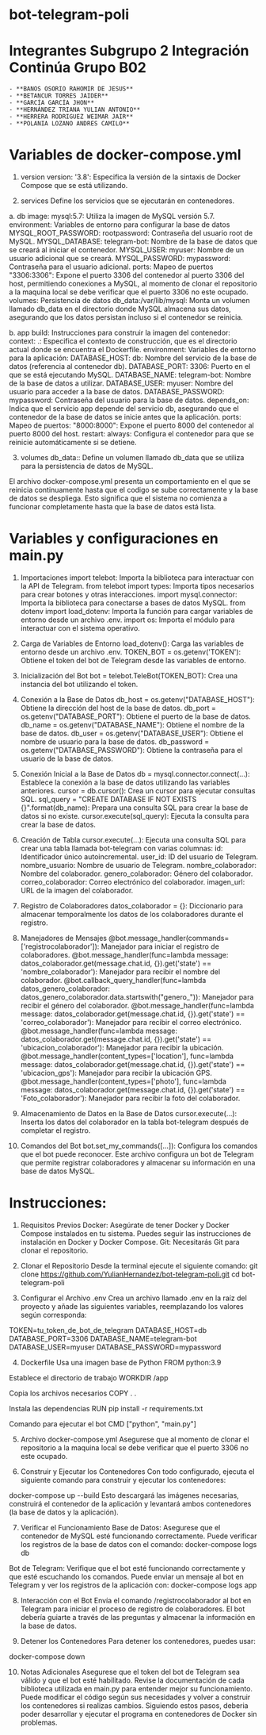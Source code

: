 # bot-telegram-poli

# Integrantes Subgrupo 2 Integración Continúa Grupo B02 
    - **BANOS OSORIO RAHOMIR DE JESUS**
    - **BETANCUR TORRES JAIDER**
    - **GARCÍA GARCÍA JHON**
    - **HERNÁNDEZ TRIANA YULIAN ANTONIO**
    - **HERRERA RODRIGUEZ WEIMAR JAIR**
    - **POLANIA LOZANO ANDRES CAMILO**

# Variables de docker-compose.yml

1. version
version: '3.8': Especifica la versión de la sintaxis de Docker Compose que se está utilizando.

2. services
Define los servicios que se ejecutarán en contenedores.

a. db
image: mysql:5.7: Utiliza la imagen de MySQL versión 5.7.
environment: Variables de entorno para configurar la base de datos
MYSQL_ROOT_PASSWORD: rootpassword: Contraseña del usuario root de MySQL.
MYSQL_DATABASE: telegram-bot: Nombre de la base de datos que se creará al iniciar el contenedor.
MYSQL_USER: myuser: Nombre de un usuario adicional que se creará.
MYSQL_PASSWORD: mypassword: Contraseña para el usuario adicional.
ports: Mapeo de puertos
"3306:3306": Expone el puerto 3306 del contenedor al puerto 3306 del host, permitiendo conexiones a MySQL, al momento de clonar el repositorio a la maquina local se debe verificar que el puerto 3306 no este ocupado. 
volumes: Persistencia de datos
db_data:/var/lib/mysql: Monta un volumen llamado db_data en el directorio donde MySQL almacena sus datos, asegurando que los datos persistan incluso si el contenedor se reinicia.

b. app
build: Instrucciones para construir la imagen del contenedor:
context: .: Especifica el contexto de construcción, que es el directorio actual donde se encuentra el Dockerfile.
environment: Variables de entorno para la aplicación:
DATABASE_HOST: db: Nombre del servicio de la base de datos (referencia al contenedor db).
DATABASE_PORT: 3306: Puerto en el que se está ejecutando MySQL.
DATABASE_NAME: telegram-bot: Nombre de la base de datos a utilizar.
DATABASE_USER: myuser: Nombre del usuario para acceder a la base de datos.
DATABASE_PASSWORD: mypassword: Contraseña del usuario para la base de datos.
depends_on: Indica que el servicio app depende del servicio db, asegurando que el contenedor de la base de datos se inicie antes que la aplicación.
ports: Mapeo de puertos:
"8000:8000": Expone el puerto 8000 del contenedor al puerto 8000 del host.
restart: always: Configura el contenedor para que se reinicie automáticamente si se detiene.

3. volumes
db_data:: Define un volumen llamado db_data que se utiliza para la persistencia de datos de MySQL.

El archivo docker-compose.yml presenta un comportamiento en el que se reinicia continuamente hasta que el codigo se sube correctamente y la base de datos se despliega. 
Esto significa que el sistema no comienza a funcionar completamente hasta que la base de datos está lista.


# Variables y configuraciones en main.py

1. Importaciones
import telebot: Importa la biblioteca para interactuar con la API de Telegram.
from telebot import types: Importa tipos necesarios para crear botones y otras interacciones.
import mysql.connector: Importa la biblioteca para conectarse a bases de datos MySQL.
from dotenv import load_dotenv: Importa la función para cargar variables de entorno desde un archivo .env.
import os: Importa el módulo para interactuar con el sistema operativo.

2. Carga de Variables de Entorno
load_dotenv(): Carga las variables de entorno desde un archivo .env.
TOKEN_BOT = os.getenv('TOKEN'): Obtiene el token del bot de Telegram desde las variables de entorno.

3. Inicialización del Bot
bot = telebot.TeleBot(TOKEN_BOT): Crea una instancia del bot utilizando el token.

4. Conexión a la Base de Datos
db_host = os.getenv("DATABASE_HOST"): Obtiene la dirección del host de la base de datos.
db_port = os.getenv("DATABASE_PORT"): Obtiene el puerto de la base de datos.
db_name = os.getenv("DATABASE_NAME"): Obtiene el nombre de la base de datos.
db_user = os.getenv("DATABASE_USER"): Obtiene el nombre de usuario para la base de datos.
db_password = os.getenv("DATABASE_PASSWORD"): Obtiene la contraseña para el usuario de la base de datos.

5. Conexión Inicial a la Base de Datos
db = mysql.connector.connect(...): Establece la conexión a la base de datos utilizando las variables anteriores.
cursor = db.cursor(): Crea un cursor para ejecutar consultas SQL.
sql_query = "CREATE DATABASE IF NOT EXISTS {}".format(db_name): Prepara una consulta SQL para crear la base de datos si no existe.
cursor.execute(sql_query): Ejecuta la consulta para crear la base de datos.

6. Creación de Tabla
cursor.execute(...): Ejecuta una consulta SQL para crear una tabla llamada bot-telegram con varias columnas:
id: Identificador único autoincremental.
user_id: ID del usuario de Telegram.
nombre_usuario: Nombre de usuario de Telegram.
nombre_colaborador: Nombre del colaborador.
genero_colaborador: Género del colaborador.
correo_colaborador: Correo electrónico del colaborador.
imagen_url: URL de la imagen del colaborador.

7. Registro de Colaboradores
datos_colaborador = {}: Diccionario para almacenar temporalmente los datos de los colaboradores durante el registro.

8. Manejadores de Mensajes
@bot.message_handler(commands=['registrocolaborador']): Manejador para iniciar el registro de colaboradores.
@bot.message_handler(func=lambda message: datos_colaborador.get(message.chat.id, {}).get('state') == 'nombre_colaborador'): Manejador para recibir el nombre del colaborador.
@bot.callback_query_handler(func=lambda datos_genero_colaborador: datos_genero_colaborador.data.startswith("genero_")): Manejador para recibir el género del colaborador.
@bot.message_handler(func=lambda message: datos_colaborador.get(message.chat.id, {}).get('state') == 'correo_colaborador'): Manejador para recibir el correo electrónico.
@bot.message_handler(func=lambda message: datos_colaborador.get(message.chat.id, {}).get('state') == 'ubicacion_colaborador'): Manejador para recibir la ubicación.
@bot.message_handler(content_types=['location'], func=lambda message: datos_colaborador.get(message.chat.id, {}).get('state') == 'ubicacion_gps'): Manejador para recibir la ubicación GPS.
@bot.message_handler(content_types=['photo'], func=lambda message: datos_colaborador.get(message.chat.id, {}).get('state') == 'Foto_colaborador'): Manejador para recibir la foto del colaborador.

9. Almacenamiento de Datos en la Base de Datos
cursor.execute(...): Inserta los datos del colaborador en la tabla bot-telegram después de completar el registro.

10. Comandos del Bot
bot.set_my_commands([...]): Configura los comandos que el bot puede reconocer.
Este archivo configura un bot de Telegram que permite registrar colaboradores y almacenar su información en una base de datos MySQL.

# Instrucciones:

1. Requisitos Previos
Docker: Asegúrate de tener Docker y Docker Compose instalados en tu sistema. Puedes seguir las instrucciones de instalación en Docker y Docker Compose.
Git: Necesitarás Git para clonar el repositorio.

2. Clonar el Repositorio
Desde la terminal ejecute el siguiente comando:
git clone https://github.com/YulianHernandez/bot-telegram-poli.git
cd bot-telegram-poli

3. Configurar el Archivo .env
Crea un archivo llamado .env en la raíz del proyecto y añade las siguientes variables, reemplazando los valores según corresponda:

TOKEN=tu_token_de_bot_de_telegram
DATABASE_HOST=db
DATABASE_PORT=3306
DATABASE_NAME=telegram-bot
DATABASE_USER=myuser
DATABASE_PASSWORD=mypassword

4. Dockerfile 
Usa una imagen base de Python
FROM python:3.9

Establece el directorio de trabajo
WORKDIR /app

Copia los archivos necesarios
COPY . .

Instala las dependencias
RUN pip install -r requirements.txt

Comando para ejecutar el bot
CMD ["python", "main.py"]

5. Archivo docker-compose.yml
Asegurese que al momento de clonar el repositorio a la maquina local se debe verificar que el puerto 3306 no este ocupado. 

6. Construir y Ejecutar los Contenedores
Con todo configurado, ejecuta el siguiente comando para construir y ejecutar los contenedores:

docker-compose up --build
Esto descargará las imágenes necesarias, construirá el contenedor de la aplicación y levantará ambos contenedores (la base de datos y la aplicación).

7. Verificar el Funcionamiento
Base de Datos: Asegurese que el contenedor de MySQL esté funcionando correctamente. Puede verificar los registros de la base de datos con el comando:
docker-compose logs db

Bot de Telegram: Verifique que el bot esté funcionando correctamente y que esté escuchando los comandos. Puede enviar un mensaje al bot en Telegram y ver los registros de la aplicación con:
docker-compose logs app

8. Interacción con el Bot
Envía el comando /registrocolaborador al bot en Telegram para iniciar el proceso de registro de colaboradores. El bot debería guiarte a través de las preguntas y almacenar la información en la base de datos.

9. Detener los Contenedores
Para detener los contenedores, puedes usar:

docker-compose down

10. Notas Adicionales
Asegurese que el token del bot de Telegram sea válido y que el bot esté habilitado.
Revise la documentación de cada biblioteca utilizada en main.py para entender mejor su funcionamiento.
Puede modificar el código según sus necesidades y volver a construir los contenedores si realizas cambios.
Siguiendo estos pasos, deberia poder desarrollar y ejecutar el programa en contenedores de Docker sin problemas.
